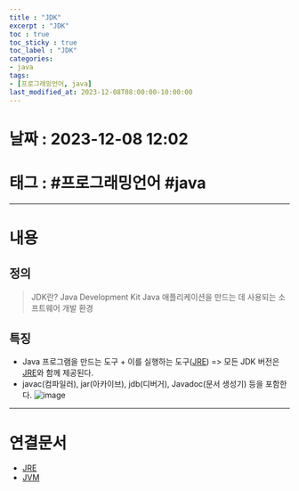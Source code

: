 ```yaml
---
title : "JDK"
excerpt : "JDK"
toc : true
toc_sticky : true
toc_label : "JDK"
categories:
- java
tags:
- [프로그래밍언어, java]
last_modified_at: 2023-12-08T08:00:00-10:00:00
---
```


# 날짜 : 2023-12-08 12:02

# 태그 : #프로그래밍언어 #java 
---

# 내용

## 정의
> JDK란?
> Java Development Kit
> Java 애플리케이션을 만드는 데 사용되는 소프트웨어 개발 환경

## 특징
- Java 프로그램을 만드는 도구 + 이를 실행하는 도구([JRE](../../java/java-JRE)) => 모든 JDK 버전은 [JRE](../../java/java-JRE)와 함께 제공된다.
- javac(컴파일러), jar(아카이브), jdb(디버거), Javadoc(문서 생성기) 등을 포함한다.
![image](./../../assets/images/JDK_Bin.png)

---

# 연결문서
- [JRE](../../java/java-JRE)
- [JVM](../../java/java-JVM)